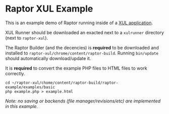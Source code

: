 # Raptor XUL Example
This is an example demo of Raptor running inside of a [XUL application](https://developer.mozilla.org/en-US/docs/Mozilla/Projects/XULRunner).

XUL Runner should be downloaded an exacted next to a `xulrunner` directory (next to `raptor-xul`). 

The Raptor Builder (and the decencies) is **required** to be downloaded and installed to `raptor-xul/chrome/content/raptor-build`. Running `bin/update` should automatically download/update it.

It is **required** to convert the example PHP files to HTML files to work correctly.

    cd ~/raptor-xul/chome/content/raptor-build/raptor-example/examples/basic
    php example.php > example.html

*Note: no saving or backends (file manager/revisions/etc) are implemented in this example.*
